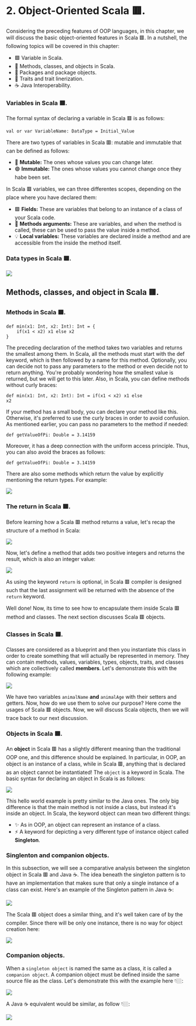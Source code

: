 # 2. Object-Oriented Scala 🟥.

Considering the preceding features of OOP languages, in this chapter, we will discuss the basic object-oriented features in Scala 🟥. In a nutshell, the following topics will be covered in this chapter: 

- 🟪 Variable in Scala.
- 🔵 Methods, classes, and objects in Scala.
- 🔸 Packages and package objects.
- 🔷 Traits and trait linerization.
- ☕ Java Interoperability.

### Variables in Scala 🟥.

The formal syntax of declaring a variable in Scala 🟥 is as follows:

<code>val or var VariableName: DataType = Initial_Value</code>

There are two types of variables in Scala 🟥: mutable and immutable that can be defined as follows:

- 🔵 **Mutable:** The ones whose values you can change later.
- 🟣 **Immutable:** The ones whose values you cannot change once they habe been set.

In Scala 🟥 variables, we can three differentes scopes, depending on the place where you have declared them:

- 🟪 **Fields:** These are variables that belong to an instance of a class of your Scala code.
- 🔴 **Methods arguments:** These are variables, and when the method is called, these can be used to pass the value inside a method.
- 💡 **Local variables:** These variables are declared inside a method and are accessible from the inside the method itself.

### Data types in Scala 🟥.

![](https://raw.githubusercontent.com/gabrielfernando01/scala_and_spark_for_bd/main/chapter_2/image/data_type.png)

## Methods, classes, and object in Scala 🟥.

### Methods in Scala 🟥.

```
def min(x1: Int, x2: Int): Int = {
	if(x1 < x2) x1 else x2
}
```

The preceding declaration of the method takes two variables and returns the smallest among them. In Scala, all the methods must start with the def keyword, which is then followed by a name for this method. Optionally, you can decide not to pass any parameters
to the method or even decide not to return anything. You're probably wondering how the smallest value is returned, but we will get to this later. Also, in Scala, you can define methods without curly braces:

<code>def min(x1: Int, x2: Int): Int = if(x1 < x2) x1 else x2</code>

If your method has a small body, you can declare your method like this. Otherwise, it's preferred to use the curly braces in order to avoid confusion. As mentioned earlier, you can pass no parameters to the method if needed:

<code>def getValueOfPi: Double = 3.14159</code>

Moreover, it has a deep connection with the uniform access principle. Thus, you can also avoid the braces as follows:

<code>def getValueOfPi: Double = 3.14159</code>

There are also some methods which return the value by explicitly mentioning the return types. For example:

![](https://raw.githubusercontent.com/gabrielfernando01/scala_and_spark_for_bd/main/chapter_2/image/method_return_type.png)

### The return in Scala 🟥.

Before learning how a Scala 🟥 method returns a value, let's recap the structure of a method in Scala:

![](https://raw.githubusercontent.com/gabrielfernando01/scala_and_spark_for_bd/main/chapter_2/image/structure_method.png)

Now, let's define a method that adds two positive integers and returns the result, which is also an integer value:

![](https://raw.githubusercontent.com/gabrielfernando01/scala_and_spark_for_bd/main/chapter_2/image/return_scala.png)

As using the keyword <code>return</code> is optional, in Scala 🟥 compiler is designed such that the last assignment will be returned with the absence of the <code>return</code> keyword.

Well done! Now, its time to see how to encapsulate them inside Scala  🟥 method and classes. The next section discusses Scala 🟥 objects.

### Classes in Scala 🟥.

Classes are considered as a blueprint and then you instantiate this class in order to create something that will actually be represented in memory. They can contain methods, values, variables, types, objects, traits, and classes which are collectively called **members**. Let's demonstrate this with the following example:

![](https://raw.githubusercontent.com/gabrielfernando01/scala_and_spark_for_bd/main/chapter_2/image/class_Animal00.png)

We have two variables <code>animalName</code> **and** <code>animalAge</code> with their setters and getters. Now, how do we use them to solve our purpose? Here come the usages of Scala 🟥 objects. Now, we will discuss Scala objects, then we will trace back to our next discussion.

### Objects in Scala 🟥.

An **object** in Scala 🟥 has a slightly different meaning than the traditional OOP one, and this difference should be explained. In particular, in OOP, an object is an instance of a class, while in Scala 🟥, anything that is declared as an object cannot be instantiated! The <code>object</code> is a keyword in Scala. The basic syntax for declaring an object in Scala is as follows:

![](https://raw.githubusercontent.com/gabrielfernando01/scala_and_spark_for_bd/main/chapter_2/image/object_scala00.png)

This hello world example is pretty similar to the Java ones. The only big difference is that the main method is not inside a class, but instead it's inside an object. In Scala, the keyword object can mean two different things:

- ✨ As in OOP, an object can represent an instance of a class.
- ⚡ A keyword for depicting a very different type of instance object called **Singleton**.

### Singlenton and companion objects.

In this subsection, we will see a comparative analysis between the singleton object in Scala 🟥 and Java ☕. The idea beneath the singleton pattern is to have an implementation that makes sure that only a single instance of a class can exist. Here's an example of the Singleton pattern in Java ☕:

![](https://raw.githubusercontent.com/gabrielfernando01/scala_and_spark_for_bd/main/chapter_2/image/singlenton_java.png)

The Scala 🟥 object does a similar thing, and it's well taken care of by the compiler. Since there will be only one instance, there is no way for object creation here:

![](https://raw.githubusercontent.com/gabrielfernando01/scala_and_spark_for_bd/main/chapter_2/image/singlenton_scala.png)

### Companion objects.

When a <code>singleton object</code> is named the same as a class, it is called a <code>companion object</code>. A companion object must be defined inside the same source file as the class. Let's demonstrate this with the example here 👇🏼:

![](https://raw.githubusercontent.com/gabrielfernando01/scala_and_spark_for_bd/main/chapter_2/image/companion_object.png)

A Java ☕ equivalent would be similar, as follow 👇🏼:

![](https://raw.githubusercontent.com/gabrielfernando01/scala_and_spark_for_bd/main/chapter_2/image/companion_object_java.png)


